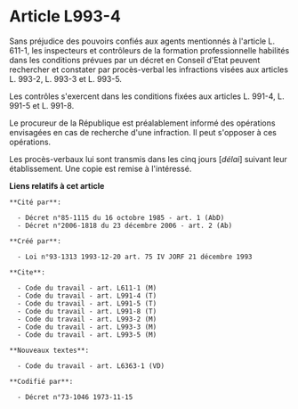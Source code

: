 # Article L993-4

Sans préjudice des pouvoirs confiés aux agents mentionnés à l'article L. 611-1, les inspecteurs et contrôleurs de la
formation professionnelle habilités dans les conditions prévues par un décret en Conseil d'Etat peuvent rechercher et
constater par procès-verbal les infractions visées aux articles L. 993-2, L. 993-3 et L. 993-5.

Les contrôles s'exercent dans les conditions fixées aux articles L. 991-4, L. 991-5 et L. 991-8.

Le procureur de la République est préalablement informé des opérations envisagées en cas de recherche d'une infraction. Il
peut s'opposer à ces opérations.

Les procès-verbaux lui sont transmis dans les cinq jours [*délai*] suivant leur établissement. Une copie est remise à
l'intéressé.

**Liens relatifs à cet article**

	**Cité par**:

	  - Décret n°85-1115 du 16 octobre 1985 - art. 1 (AbD)
	  - Décret n°2006-1818 du 23 décembre 2006 - art. 2 (Ab)

	**Créé par**:

	  - Loi n°93-1313 1993-12-20 art. 75 IV JORF 21 décembre 1993

	**Cite**:

	  - Code du travail - art. L611-1 (M)
	  - Code du travail - art. L991-4 (T)
	  - Code du travail - art. L991-5 (T)
	  - Code du travail - art. L991-8 (T)
	  - Code du travail - art. L993-2 (M)
	  - Code du travail - art. L993-3 (M)
	  - Code du travail - art. L993-5 (M)

	**Nouveaux textes**:

	  - Code du travail - art. L6363-1 (VD)

	**Codifié par**:

	  - Décret n°73-1046 1973-11-15
